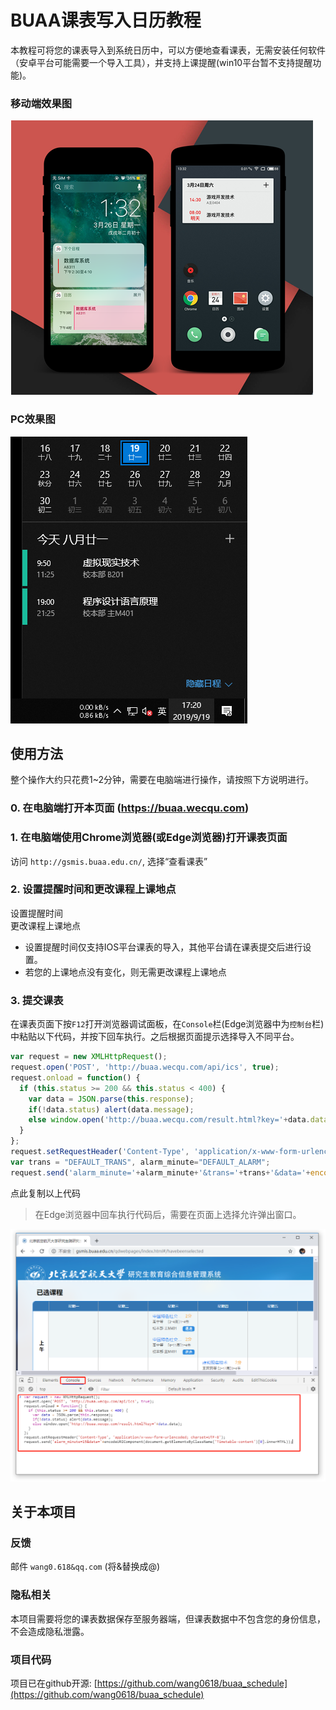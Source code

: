 # BUAA课表写入日历教程
本教程可将您的课表导入到系统日历中，可以方便地查看课表，无需安装任何软件（安卓平台可能需要一个导入工具），并支持上课提醒(win10平台暂不支持提醒功能)。

### 移动端效果图
![移动端效果图](./static/classtable.png)
### PC效果图
![Win10效果图](./static/img/win10_4.png)

## 使用方法
整个操作大约只花费1~2分钟，需要在电脑端进行操作，请按照下方说明进行。

### 0. 在电脑端打开本页面 (https://buaa.wecqu.com)

### 1. 在电脑端使用Chrome浏览器(或Edge浏览器)打开课表页面
访问 `http://gsmis.buaa.edu.cn/`, 选择“查看课表”

### 2. 设置提醒时间和更改课程上课地点
<div onclick="set_alarm(this)" class="btn">设置提醒时间</div> <div onclick="set_trans(this)" class="btn">更改课程上课地点</div> <div class="clearfix"></div> <div id="new_address"></div>

 - 设置提醒时间仅支持IOS平台课表的导入，其他平台请在课表提交后进行设置。
 - 若您的上课地点没有变化，则无需更改课程上课地点

### 3. 提交课表
在课表页面下按`F12`打开浏览器调试面板，在`Console`栏(Edge浏览器中为`控制台`栏)中粘贴以下代码，并按下回车执行。之后根据页面提示选择导入不同平台。
```js
var request = new XMLHttpRequest();
request.open('POST', 'http://buaa.wecqu.com/api/ics', true);
request.onload = function() {
  if (this.status >= 200 && this.status < 400) {
    var data = JSON.parse(this.response);
    if(!data.status) alert(data.message);
    else window.open('http://buaa.wecqu.com/result.html?key='+data.data);
  }
};
request.setRequestHeader('Content-Type', 'application/x-www-form-urlencoded; charset=UTF-8');
var trans = "DEFAULT_TRANS", alarm_minute="DEFAULT_ALARM";
request.send('alarm_minute='+alarm_minute+'&trans='+trans+'&data='+encodeURIComponent(document.getElementsByClassName('Timetable-content')[0].innerHTML)+'&f='+window.location.hash.substr(2,10));

```
<div onclick="copy_code(this)" class="btn">点此复制以上代码</div> <div class="clearfix"></div>

> 在Edge浏览器中回车执行代码后，需要在页面上选择允许弹出窗口。 

![在Console栏中粘贴代码](./static/img/console.png)


## 关于本项目
### 反馈
邮件 `wang0.618&qq.com` (将&替换成@)
### 隐私相关
本项目需要将您的课表数据保存至服务器端，但课表数据中不包含您的身份信息，不会造成隐私泄露。
### 项目代码
项目已在github开源: [https://github.com/wang0618/buaa_schedule](https://github.com/wang0618/buaa_schedule)